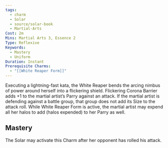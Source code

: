 ```yaml
---
tags:
  - charm
  - Solar
  - source/solar-book
  - Martial-Arts
Cost: 2m
Mins: Martial Arts 3, Essence 2
Type: Reflexive
Keywords:
  - Mastery
  - Uniform
Duration: Instant
Prerequisite Charms:
  - "[[White Reaper Form]]"
---
```

Executing a lightning-fast kata, the White Reaper bends the arcing nimbus of power around herself into a flickering shield. Flickering Corona Barrier adds +1 to the martial artist’s Parry against an attack. If the martial artist is defending against a battle group, that group does not add its Size to the attack roll. While White Reaper Form is active, the martial artist may expend all her halos to add (halos expended) to her Parry as well. 

## Mastery

The Solar may activate this Charm after her opponent has rolled his attack.
